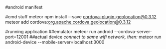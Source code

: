 #android manifest
<uses-permission android:name="android.permission.ACCESS_COARSE_LOCATION" />
<uses-permission android:name="android.permission.ACCESS_FINE_LOCATION" />

#cmd stuff
meteor npm install --save cordova-plugin-geolocation@0.3.12
meteor add cordova:org.apache.cordova.geolocation@0.3.12

#running application
##emulator
meteor run android --cordova-server-port=12001
##actual device
*connect to same wifi network, then:*
meteor run android-device --mobile-server=localhost:3000

